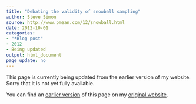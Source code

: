 ```yaml
---
title: "Debating the validity of snowball sampling"
author: Steve Simon
source: http://www.pmean.com/12/snowball.html
date: 2012-10-01
categories:
- "*Blog post"
- 2012
- Being updated
output: html_document
page_update: no
---
```


This page is currently being updated from the earlier version of my website. Sorry that it is not yet fully available.

<!---More--->

You can find an [earlier version][sim1] of this page on my [original website][sim2].

[sim1]: http://www.pmean.com/12/snowball.html
[sim2]: http://www.pmean.com/original_site.html
